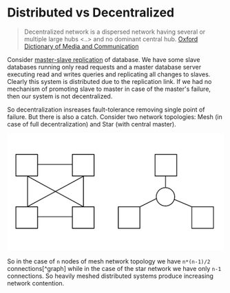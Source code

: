 # Distributed vs Decentralized

> Decentralized network is a dispersed network having several or multiple large hubs <..> and no dominant central hub.
[Oxford Dictionary of Media and Communication](https://www.oxfordreference.com/search?q=decentralized&searchBtn=Search&isQuickSearch=true)

Consider [master-slave replication](https://github.com/donnemartin/system-design-primer#master-slave-replication) of database. We have some slave databases running only read requests and a master database server executing read and writes queries and replicating all changes to slaves. Clearly this system is distributed due to the replication link. If we had no mechanism of promoting slave to master in case of the master's failure, then our system is not decentralized.

So decentralization insreases fault-tolerance removing single point of failure. But there is also a catch. Consider two network topologies: Mesh (in case of full decentralization) and Star (with central master).

![Mesh vs Star](images/star_mesh.svg)

So in the case of `n` nodes of mesh network topology we have `n*(n-1)/2` connections[^graph] while in the case of the star network we have only `n-1` connections. So heavily meshed distributed systems produce increasing network contention.
